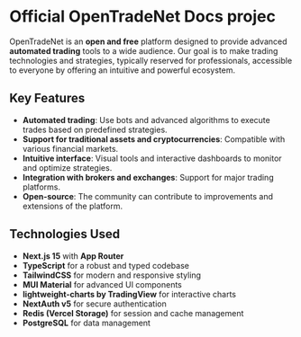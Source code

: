 # Official OpenTradeNet Docs projec

OpenTradeNet is an **open and free** platform designed to provide advanced **automated trading** tools to a wide audience. Our goal is to make trading technologies and strategies, typically reserved for professionals, accessible to everyone by offering an intuitive and powerful ecosystem.

## Key Features
- **Automated trading**: Use bots and advanced algorithms to execute trades based on predefined strategies.
- **Support for traditional assets and cryptocurrencies**: Compatible with various financial markets.
- **Intuitive interface**: Visual tools and interactive dashboards to monitor and optimize strategies.
- **Integration with brokers and exchanges**: Support for major trading platforms.
- **Open-source**: The community can contribute to improvements and extensions of the platform.

## Technologies Used
- **Next.js 15** with **App Router**
- **TypeScript** for a robust and typed codebase
- **TailwindCSS** for modern and responsive styling
- **MUI Material** for advanced UI components
- **lightweight-charts by TradingView** for interactive charts
- **NextAuth v5** for secure authentication
- **Redis (Vercel Storage)** for session and cache management
- **PostgreSQL** for data management
